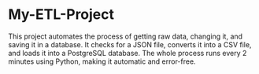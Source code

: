 # My-ETL-Project
This project automates the process of getting raw data, changing it, and saving it in a database. It checks for a JSON file, converts it into a CSV file, and loads it into a PostgreSQL database. The whole process runs every 2 minutes using Python, making it automatic and error-free.
